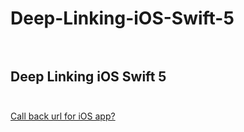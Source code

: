 # Deep-Linking-iOS-Swift-5 <br><br>
## Deep Linking iOS Swift 5 <br><br>


[Call back url for iOS app?](https://stackoverflow.com/questions/17540357/call-back-url-for-ios-app) <br><br>
